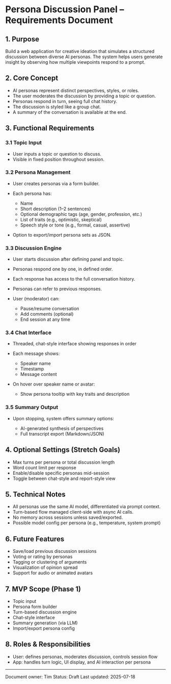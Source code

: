 # Persona Discussion Panel – Requirements Document

## 1. Purpose

Build a web application for creative ideation that simulates a structured discussion between diverse AI personas. The system helps users generate insight by observing how multiple viewpoints respond to a prompt.

## 2. Core Concept

* AI personas represent distinct perspectives, styles, or roles.
* The user moderates the discussion by providing a topic or question.
* Personas respond in turn, seeing full chat history.
* The discussion is styled like a group chat.
* A summary of the conversation is available at the end.

## 3. Functional Requirements

### 3.1 Topic Input

* User inputs a topic or question to discuss.
* Visible in fixed position throughout session.

### 3.2 Persona Management

* User creates personas via a form builder.
* Each persona has:

  * Name
  * Short description (1–2 sentences)
  * Optional demographic tags (age, gender, profession, etc.)
  * List of traits (e.g., optimistic, skeptical)
  * Speech style or tone (e.g., formal, casual, assertive)
* Option to export/import persona sets as JSON.

### 3.3 Discussion Engine

* User starts discussion after defining panel and topic.
* Personas respond one by one, in defined order.
* Each response has access to the full conversation history.
* Personas can refer to previous responses.
* User (moderator) can:

  * Pause/resume conversation
  * Add comments (optional)
  * End session at any time

### 3.4 Chat Interface

* Threaded, chat-style interface showing responses in order
* Each message shows:

  * Speaker name
  * Timestamp
  * Message content
* On hover over speaker name or avatar:

  * Show persona tooltip with key traits and description

### 3.5 Summary Output

* Upon stopping, system offers summary options:

  * AI-generated synthesis of perspectives
  * Full transcript export (Markdown/JSON)

## 4. Optional Settings (Stretch Goals)

* Max turns per persona or total discussion length
* Word count limit per response
* Enable/disable specific personas mid-session
* Toggle between chat-style and report-style view

## 5. Technical Notes

* All personas use the same AI model, differentiated via prompt context.
* Turn-based flow managed client-side with async AI calls.
* No memory across sessions unless saved/exported.
* Possible model config per persona (e.g., temperature, system prompt)

## 6. Future Features

* Save/load previous discussion sessions
* Voting or rating by personas
* Tagging or clustering of arguments
* Visualization of opinion spread
* Support for audio or animated avatars

## 7. MVP Scope (Phase 1)

* Topic input
* Persona form builder
* Turn-based discussion engine
* Chat-style interface
* Summary generation (via LLM)
* Import/export persona config

## 8. Roles & Responsibilities

* User: defines personas, moderates discussion, controls session flow
* App: handles turn logic, UI display, and AI interaction per persona

---

Document owner: Tim
Status: Draft
Last updated: 2025-07-18
